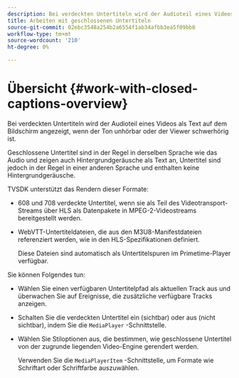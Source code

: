 ```yaml
---
description: Bei verdeckten Untertiteln wird der Audioteil eines Videos als Text auf dem Bildschirm angezeigt, wenn der Ton unhörbar oder der Viewer schwerhörig ist.
title: Arbeiten mit geschlossenen Untertiteln
source-git-commit: 02ebc3548a254b2a6554f1ab34afbb3ea5f09bb8
workflow-type: tm+mt
source-wordcount: '210'
ht-degree: 0%

---
```


# Übersicht {#work-with-closed-captions-overview}

Bei verdeckten Untertiteln wird der Audioteil eines Videos als Text auf dem Bildschirm angezeigt, wenn der Ton unhörbar oder der Viewer schwerhörig ist.

Geschlossene Untertitel sind in der Regel in derselben Sprache wie das Audio und zeigen auch Hintergrundgeräusche als Text an, Untertitel sind jedoch in der Regel in einer anderen Sprache und enthalten keine Hintergrundgeräusche.

TVSDK unterstützt das Rendern dieser Formate:

* 608 und 708 verdeckte Untertitel, wenn sie als Teil des Videotransport-Streams über HLS als Datenpakete in MPEG-2-Videostreams bereitgestellt werden.
* WebVTT-Untertiteldateien, die aus den M3U8-Manifestdateien referenziert werden, wie in den HLS-Spezifikationen definiert.

  Diese Dateien sind automatisch als Untertitelspuren im Primetime-Player verfügbar.

Sie können Folgendes tun:

* Wählen Sie einen verfügbaren Untertitelpfad als aktuellen Track aus und überwachen Sie auf Ereignisse, die zusätzliche verfügbare Tracks anzeigen.
* Schalten Sie die verdeckten Untertitel ein (sichtbar) oder aus (nicht sichtbar), indem Sie die `MediaPlayer` -Schnittstelle.
* Wählen Sie Stiloptionen aus, die bestimmen, wie geschlossene Untertitel von der zugrunde liegenden Video-Engine gerendert werden.

  Verwenden Sie die `MediaPlayerItem` -Schnittstelle, um Formate wie Schriftart oder Schriftfarbe auszuwählen.
